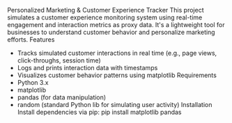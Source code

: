 Personalized Marketing & Customer Experience Tracker
This project simulates a customer experience monitoring system using real-time engagement and
interaction metrics as proxy data. It's a lightweight tool for businesses to understand customer
behavior and personalize marketing efforts.
Features
- Tracks simulated customer interactions in real time (e.g., page views, click-throughs, session time)
- Logs and prints interaction data with timestamps
- Visualizes customer behavior patterns using matplotlib
Requirements
- Python 3.x
- matplotlib
- pandas (for data manipulation)
- random (standard Python lib for simulating user activity)
Installation
Install dependencies via pip:
pip install matplotlib pandas
